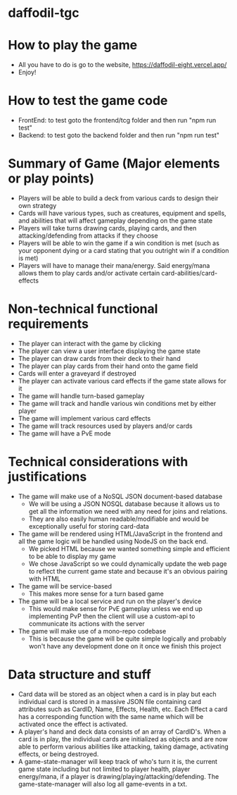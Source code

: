 # daffodil-tgc


# How to play the game
- All you have to do is go to the website, https://daffodil-eight.vercel.app/ 
- Enjoy!


# How to test the game code
- FrontEnd: to test goto the frontend/tcg folder and then run "npm run test"
- Backend: to test goto the backend folder and then run "npm run test"

# Summary of Game (Major elements or play points)

- Players will be able to build a deck from various cards to design their own strategy
- Cards will have various types, such as creatures, equipment and spells, and abilities that will affect gameplay depending on the game state
- Players will take turns drawing cards, playing cards, and then attacking/defending from attacks if they choose
- Players will be able to win the game if a win condition is met (such as your opponent dying or a card stating that you outright win if a condition is met)
- Players will have to manage their mana/energy. Said energy/mana allows them to play cards and/or activate certain card-abilities/card-effects

# Non-technical functional requirements

- The player can interact with the game by clicking
- The player can view a user interface displaying the game state
- The player can draw cards from their deck to their hand
- The player can play cards from their hand onto the game field
- Cards will enter a graveyard if destroyed
- The player can activate various card effects if the game state allows for it
- The game will handle turn-based gameplay
- The game will track and handle various win conditions met by either player
- The game will implement various card effects
- The game will track resources used by players and/or cards
- The game will have a PvE mode

# Technical considerations with justifications

- The game will make use of a NoSQL JSON document-based database
  - We will be using a JSON NOSQL database because it allows us to get all the information we need with any need for joins and relations.
  - They are also easily human readable/modifiable and would be exceptionally useful for storing card-data
- The game will be rendered using HTML/JavaScript in the frontend and all the game logic will be handled using NodeJS on the back end.
  - We picked HTML because we wanted something simple and efficient to be able to display my game
  - We chose JavaScript so we could dynamically update the web page to reflect the current game state and because it's an obvious pairing with HTML
- The game will be service-based
  - This makes more sense for a turn based game
- The game will be a local service and run on the player's device
  - This would make sense for PvE gameplay unless we end up implementing PvP then the client will use a custom-api to communicate its actions with the server
- The game will make use of a mono-repo codebase
  - This is because the game will be quite simple logically and probably won't have any development done on it once we finish this project


# Data structure and stuff

- Card data will be stored as an object when a card is in play but each individual card is stored in a massive JSON file containing card attributes such as CardID, Name, Effects, Health, etc. Each Effect a card has a corresponding function with the same name which will be activated once the effect is activated.
- A player's hand and deck data consists of an array of CardID's. When a card is in play, the individual cards are initialized as objects and are now able to perform various abilities like attacking, taking damage, activating effects, or being destroyed.
- A game-state-manager will keep track of who's turn it is, the current game state including but not limited to player health, player energy/mana, if a player is drawing/playing/attacking/defending. The game-state-manager will also log all game-events in a txt.
